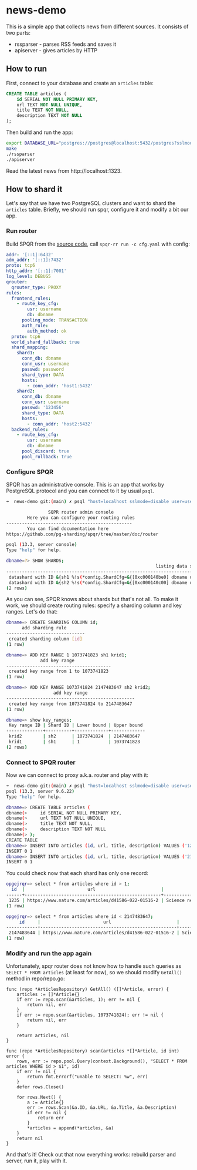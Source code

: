 # news-demo

This is a simple app that collects news from different sources. It consists of two parts:

- rssparser - parses RSS feeds and saves it
- apiserver - gives articles by HTTP

## How to run

First, connect to your database and create an `articles` table:

```sql
CREATE TABLE articles (
    id SERIAL NOT NULL PRIMARY KEY,
    url TEXT NOT NULL UNIQUE, 
    title TEXT NOT NULL,
    description TEXT NOT NULL
);
```

Then build and run the app:

```bash
export DATABASE_URL="postgres://postgres@localhost:5432/postgres?sslmode=disable&prefer_simple_protocol=true"
make
./rssparser
./apiserver
```

Read the latest news from http://localhost:1323.

## How to shard it

Let's say that we have two PostgreSQL clusters and want to shard the `articles` table. Briefly, we should run spqr, configure it and modify a bit our app.

### Run router

Build SPQR from the [source code](https://github.com/pg-sharding/spqr/tree/1f90d39654b81d4c56e6fd4790adab3ed3be9c3d), call `spqr-rr run -c cfg.yaml` with config:

```yaml
addr: '[::1]:6432'
adm_addr: '[::1]:7432'
proto: tcp6
http_addr: '[::1]:7001'
log_level: DEBUG5
qrouter:
  qrouter_type: PROXY
rules:
  frontend_rules:
    - route_key_cfg:
        usr: username
        db: dbname
      pooling_mode: TRANSACTION
      auth_rule:
        auth_method: ok
  proto: tcp6
  world_shard_fallback: true
  shard_mapping:
    shard1:
      conn_db: dbname
      conn_usr: username
      passwd: password
      shard_type: DATA
      hosts:
        - conn_addr: 'host1:5432'
    shard2:
      conn_db: dbname
      conn_usr: username
      passwd: '123456'
      shard_type: DATA
      hosts:
        - conn_addr: 'host2:5432'
  backend_rules:
    - route_key_cfg:
        usr: username
        db: dbname
      pool_discard: true
      pool_rollback: true
```

### Configure SPQR

SPQR has an administrative console. This is an app that works by PostgreSQL protocol and you can connect to it by usual `psql`.

```bash
➜  news-demo git:(main) ✗ psql "host=localhost sslmode=disable user=username dbname=dbname port=7432"

                SQPR router admin console
        Here you can configure your routing rules
------------------------------------------------
        You can find documentation here 
https://github.com/pg-sharding/spqr/tree/master/doc/router

psql (13.3, server console)
Type "help" for help.

dbname=?> SHOW SHARDS;
                                                         listing data shards                                                         
-------------------------------------------------------------------------------------------------------------------------------------
 datashard with ID &{sh1 %!s(*config.ShardCfg=&{[0xc000140be0] dbname username password DATA {  } <nil>})}
 datashard with ID &{sh2 %!s(*config.ShardCfg=&{[0xc000140c00] dbname username password DATA {  } <nil>})}
(2 rows)
```

As you can see, SPQR knows about shards but that's not all. To make it work, we should create routing rules: specify a sharding column and key ranges. Let's do that:

```bash
dbname=> CREATE SHARDING COLUMN id;
      add sharding rule       
------------------------------
 created sharding column [id]
(1 row)

dbname=> ADD KEY RANGE 1 1073741823 sh1 krid1;
             add key range              
----------------------------------------
 created key range from 1 to 1073741823
(1 row)

dbname=> ADD KEY RANGE 1073741824 2147483647 sh2 krid2;
                  add key range                  
-------------------------------------------------
 created key range from 1073741824 to 2147483647
(1 row)

dbname=> show key_ranges;
 Key range ID | Shard ID | Lower bound | Upper bound 
--------------+----------+-------------+-------------
 krid2        | sh2      | 1073741824  | 2147483647
 krid1        | sh1      | 1           | 1073741823
(2 rows)

```

### Connect to SPQR router

Now we can connect to proxy a.k.a. router and play with it:

```bash
➜  news-demo git:(main) ✗ psql "host=localhost sslmode=disable user=username dbname=dbname port=6432"
psql (13.3, server 9.6.22)
Type "help" for help.

dbname=> CREATE TABLE articles (
dbname(>     id SERIAL NOT NULL PRIMARY KEY,
dbname(>     url TEXT NOT NULL UNIQUE, 
dbname(>     title TEXT NOT NULL,
dbname(>     description TEXT NOT NULL
dbname(> );
CREATE TABLE
dbname=> INSERT INTO articles (id, url, title, description) VALUES ('1235', 'https://www.nature.com/articles/d41586-022-01516-2', 'Science needs more research software engineers', 'nope');
INSERT 0 1
dbname=> INSERT INTO articles (id, url, title, description) VALUES ('2147483644', 'https://www.nature.com/articles/d41586-022-01516-2', 'Science needs more research software engineers', 'nope');
INSERT 0 1
```

You could check now that each shard has only one record:

```bash
opgejrqr=> select * from articles where id > 1;
  id  |                        url                         |                     title                      | description 
------+----------------------------------------------------+------------------------------------------------+-------------
 1235 | https://www.nature.com/articles/d41586-022-01516-2 | Science needs more research software engineers | nope
(1 row)

opgejrqr=> select * from articles where id < 2147483647;
     id     |                        url                         |                     title                      | description 
------------+----------------------------------------------------+------------------------------------------------+-------------
 2147483644 | https://www.nature.com/articles/d41586-022-01516-2 | Science needs more research software engineers | nope
(1 row)
```

### Modify and run the app again

Unfortunately, spqr router does not know how to handle such queries as `SELECT * FROM articles` (at least for now), so we should modify `GetAll()` method in repo/repo.go:

```golang
func (repo *ArticlesRepository) GetAll() ([]*Article, error) {
	articles := []*Article{}
	if err := repo.scan(&articles, 1); err != nil {
		return nil, err
	}
	if err := repo.scan(&articles, 1073741824); err != nil {
		return nil, err
	}

	return articles, nil
}

func (repo *ArticlesRepository) scan(articles *[]*Article, id int) error {
	rows, err := repo.pool.Query(context.Background(), "SELECT * FROM articles WHERE id > $1", id)
	if err != nil {
		return fmt.Errorf("unable to SELECT: %w", err)
	}
	defer rows.Close()

	for rows.Next() {
		a := Article{}
		err := rows.Scan(&a.ID, &a.URL, &a.Title, &a.Description)
		if err != nil {
			return err
		}
		*articles = append(*articles, &a)
	}
	return nil
}
```

And that's it! Check out that now everything works: rebuild parser and server, run it, play with it.